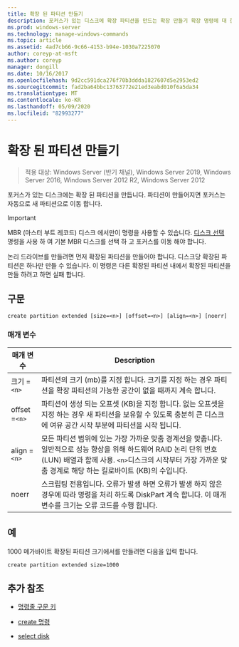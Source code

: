 ```yaml
---
title: 확장 된 파티션 만들기
description: 포커스가 있는 디스크에 확장 파티션을 만드는 확장 만들기 확장 명령에 대 한 참조 항목입니다.
ms.prod: windows-server
ms.technology: manage-windows-commands
ms.topic: article
ms.assetid: 4ad7cb66-9c66-4153-b94e-1030a7225070
author: coreyp-at-msft
ms.author: coreyp
manager: dongill
ms.date: 10/16/2017
ms.openlocfilehash: 9d2cc591dca276f70b3ddda1827607d5e2953ed2
ms.sourcegitcommit: fad2ba64bbc13763772e21ed3eabd010f6a5da34
ms.translationtype: MT
ms.contentlocale: ko-KR
ms.lasthandoff: 05/09/2020
ms.locfileid: "82993277"
---
```

# <a name="create-partition-extended"></a>확장 된 파티션 만들기

> 적용 대상: Windows Server (반기 채널), Windows Server 2019, Windows Server 2016, Windows Server 2012 R2, Windows Server 2012

포커스가 있는 디스크에는 확장 된 파티션을 만듭니다. 파티션이 만들어지면 포커스는 자동으로 새 파티션으로 이동 합니다.

>[!IMPORTANT]
> MBR (마스터 부트 레코드) 디스크 에서만이 명령을 사용할 수 있습니다. [디스크 선택](select-disk.md) 명령을 사용 하 여 기본 MBR 디스크를 선택 하 고 포커스를 이동 해야 합니다.
>
> 논리 드라이브를 만들려면 먼저 확장된 파티션을 만들어야 합니다. 디스크당 확장된 파티션은 하나만 만들 수 있습니다. 이 명령은 다른 확장된 파티션 내에서 확장된 파티션을 만들 하려고 하면 실패 합니다.

## <a name="syntax"></a>구문

```
create partition extended [size=<n>] [offset=<n>] [align=<n>] [noerr]
```

### <a name="parameters"></a>매개 변수

| 매개 변수 | Description |
| --------- | ----------- |
| 크기 =`<n>` | 파티션의 크기 (mb)를 지정 합니다. 크기를 지정 하는 경우 파티션을 확장 파티션의 가능한 공간이 없을 때까지 계속 합니다. |
| offset =`<n>` | 파티션이 생성 되는 오프셋 (KB)을 지정 합니다. 없는 오프셋을 지정 하는 경우 새 파티션을 보유할 수 있도록 충분히 큰 디스크에 여유 공간 시작 부분에 파티션을 시작 됩니다. |
| align =`<n>` | 모든 파티션 범위에 있는 가장 가까운 맞춤 경계선을 맞춥니다. 일반적으로 성능 향상을 위해 하드웨어 RAID 논리 단위 번호 (LUN) 배열과 함께 사용. `<n>`디스크의 시작부터 가장 가까운 맞춤 경계로 해당 하는 킬로바이트 (KB)의 수입니다. |
| noerr | 스크립팅 전용입니다. 오류가 발생 하면 오류가 발생 하지 않은 경우에 따라 명령을 처리 하도록 DiskPart 계속 합니다. 이 매개 변수를 크기는 오류 코드를 수행 합니다. |

## <a name="examples"></a>예

1000 메가바이트 확장된 파티션 크기에서를 만들려면 다음을 입력 합니다.

```
create partition extended size=1000
```

## <a name="additional-references"></a>추가 참조

- [명령줄 구문 키](command-line-syntax-key.md)

- [create 명령](create.md)

- [select disk](select-disk.md)
